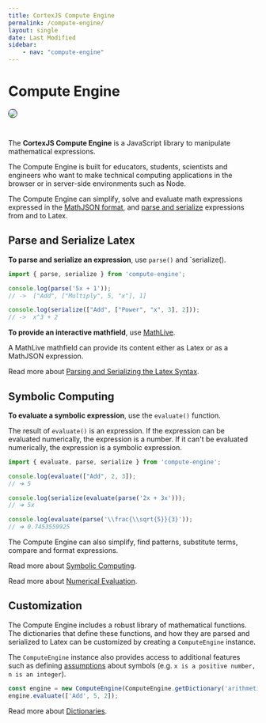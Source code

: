 ```yaml
---
title: CortexJS Compute Engine
permalink: /compute-engine/
layout: single
date: Last Modified
sidebar:
    - nav: "compute-engine"
---
```

<script type='module'>
    import {renderMathInDocument} from '//unpkg.com/mathlive/dist/mathlive.min.mjs';
    renderMathInDocument({ 
      renderAccessibleContent: false,
      TeX: { 
        delimiters: {
          inline: [['\\(', '\\)']],
          display: [ ['$$', '$$'], ['\\[', '\\]']],
        },
        processEnvironments : false 
      },
      asciiMath: null,
    });
</script>
# Compute Engine

<img src='/assets/Compute-Engine-2.png' style='margin-bottom:2em;  border-radius:8px; border:1px solid #203346'>

The **CortexJS Compute Engine** is a JavaScript library to manipulate 
mathematical expressions.

The Compute Engine is built for educators, students, scientists and engineers
who want to make technical computing applications in the browser or in server-side
environments such as Node.

The Compute Engine can simplify, solve and evaluate math expressions expressed 
in the <a href ="/guides/math-json/format/">MathJSON format</a>, and <a href="/guides/math-json/latex-syntax/">parse and serialize</a> expressions from and to Latex.

## Parse and Serialize Latex

**To parse and serialize an expression**, use `parse()` and `serialize().

```js
import { parse, serialize } from 'compute-engine';

console.log(parse('5x + 1'));
// ->  ["Add", ["Multiply", 5, "x"], 1]

console.log(serialize(["Add", ["Power", "x", 3], 2]));
// ->  x^3 + 2

```

**To provide an interactive mathfield**, use [MathLive](/mathlive/).

A MathLive mathfield can provide its content either as Latex or as a MathJSON
expression.

Read more about [Parsing and Serializing the Latex Syntax](/guides/math-json/latex-syntax/).


## Symbolic Computing

**To evaluate a symbolic expression**, use the `evaluate()` function.

The result of `evaluate()` is an expression. If the expression can 
be evaluated numerically, the expression is a number. If it can't be
evaluated numerically, the expression is a symbolic expression.

```js
import { evaluate, parse, serialize } from 'compute-engine';

console.log(evaluate(["Add", 2, 3]);
// ➔ 5

console.log(serialize(evaluate(parse('2x + 3x')));
// ➔ 5x

console.log(evaluate(parse('\\frac{\\sqrt{5}}{3}'));
// ➔ 0.7453559925
```

The Compute Engine can also simplify, find patterns, substitute terms, compare and format
expressions.

Read more about [Symbolic Computing](/guides/compute-engine/symbolic-computing/).

Read more about [Numerical Evaluation](/guides/compute-engine/numerical-evaluation/).


## Customization

The Compute Engine includes a robust library of mathematical functions. 
The dictionaries that define these functions, and how they are parsed and
serialized to Latex can be customized by creating a `ComputeEngine` instance.

The `ComputeEngine` instance also provides access to additional features
such as defining [assumptions](/guides/compute-engine/assumptions/) about 
symbols (e.g. `x is a positive number, n is an integer`).

```js
const engine = new ComputeEngine(ComputeEngine.getDictionary('arithmetic'));
engine.evaluate(['Add', 5, 2]);
```
Read more about [Dictionaries](/guides/compute-engine/numerical-evaluation/).


